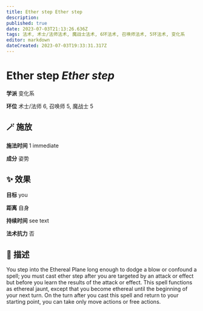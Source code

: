```yaml
---
title: Ether step Ether step
description: 
published: true
date: 2023-07-03T21:13:26.636Z
tags: 法术, 术士/法师法术, 魔战士法术, 6环法术, 召唤师法术, 5环法术, 变化系
editor: markdown
dateCreated: 2023-07-03T19:33:31.317Z
---
```


# **Ether step** *Ether step*

**学派** 变化系 

**环位** 术士/法师 6, 召唤师 5, 魔战士 5

## 🪄 施放

**施法时间** 1 immediate

**成分** 姿势

## ✨ 效果 

**目标** you 

**距离** 自身  

**持续时间** see text 

**法术抗力** 否

## 📖 描述

You step into the Ethereal Plane long enough to dodge a blow or confound a spell; you must cast ether step after you are targeted by an attack or effect but before you learn the results of the attack or effect. This spell functions as ethereal jaunt, except that you become ethereal until the beginning of your next turn. On the turn after you cast this spell and return to your starting point, you can take only move actions or free actions.
    